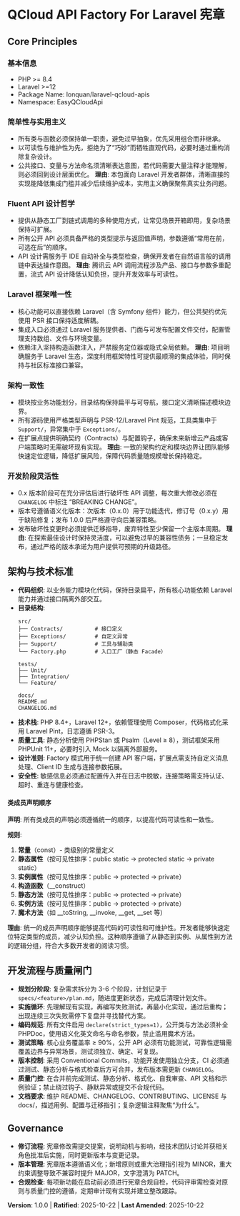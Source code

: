 # QCloud API Factory For Laravel 宪章

## Core Principles
### 基本信息
- PHP >= 8.4
- Laravel >=12
- Package Name: lonquan/laravel-qcloud-apis
- Namespace: EasyQCloudApi

### 简单性与实用主义
- 所有类与函数必须保持单一职责，避免过早抽象，优先采用组合而非继承。
- 以可读性与维护性为先，拒绝为了“巧妙”而牺牲直观代码，必要时通过重构消除复杂设计。
- 公共接口、变量与方法命名须清晰表达意图，若代码需要大量注释才能理解，则必须回到设计层面优化。
**理由**: 本包面向 Laravel 开发者群体，清晰直接的实现能降低集成门槛并减少后续维护成本，实用主义确保聚焦真实业务问题。

### Fluent API 设计哲学
- 提供从静态工厂到链式调用的多种使用方式，让常见场景开箱即用，复杂场景保持可扩展。
- 所有公开 API 必须具备严格的类型提示与返回值声明，参数遵循“常用在前，可选在后”的顺序。
- API 设计需服务于 IDE 自动补全与类型检查，确保开发者在自然语言般的调用链中表达操作意图。
**理由**: 腾讯云 API 调用流程涉及产品、接口与参数多重配置，流式 API 设计降低认知负担，提升开发效率与可读性。

### Laravel 框架唯一性
- 核心功能可以直接依赖 Laravel（含 Symfony 组件）能力，但公共契约优先使用 PSR 接口保持适度解耦。
- 集成入口必须通过 Laravel 服务提供者、门面与可发布配置文件交付，配置管理支持数组、文件与环境变量。
- 依赖注入坚持构造函数注入，严禁服务定位器或隐式全局依赖。
**理由**: 项目明确服务于 Laravel 生态，深度利用框架特性可提供最顺滑的集成体验，同时保持与社区标准接口兼容。

### 架构一致性
- 模块按业务功能划分，目录结构保持扁平与可导航，接口定义清晰描述模块边界。
- 所有源码使用严格类型声明与 PSR-12/Laravel Pint 规范，工具类集中于 `Support/`，异常集中于 `Exceptions/`。
- 在扩展点提供明确契约（Contracts）与配置钩子，确保未来新增云产品或客户端策略时无需破坏现有实现。
**理由**: 一致的架构约定和模块边界让团队能够快速定位逻辑，降低扩展风险，保障代码质量随规模增长保持稳定。

### 开发阶段灵活性
- 0.x 版本阶段可在充分评估后进行破坏性 API 调整，每次重大修改必须在 `CHANGELOG` 中标注 “BREAKING CHANGE”。
- 版本号遵循语义化版本：次版本（0.x.0）用于功能迭代，修订号（0.x.y）用于缺陷修复；发布 1.0.0 后严格遵守向后兼容策略。
- 发布破坏性变更时必须提供迁移指导，废弃特性至少保留一个主版本周期。
**理由**: 在探索最佳设计时保持灵活度，可以避免过早的兼容性债务；一旦稳定发布，通过严格的版本承诺为用户提供可预期的升级路径。

## 架构与技术标准

- **代码组织**: 以业务能力模块化代码，保持目录扁平，所有核心功能依赖 Laravel 能力并通过接口隔离外部交互。
- **目录结构**:
  ```text
  src/
  ├── Contracts/          # 接口定义
  ├── Exceptions/         # 自定义异常
  ├── Support/            # 工具与辅助类
  └── Factory.php         # 入口工厂（静态 Facade）

  tests/
  ├── Unit/
  ├── Integration/
  └── Feature/

  docs/
  README.md
  CHANGELOG.md
  ```
- **技术栈**: PHP 8.4+，Laravel 12+，依赖管理使用 Composer，代码格式化采用 Laravel Pint，日志遵循 PSR-3。
- **质量工具**: 静态分析使用 PHPStan 或 Psalm（Level ≥ 8），测试框架采用 PHPUnit 11+，必要时引入 Mock 以隔离外部服务。
- **设计准则**: Factory 模式用于统一创建 API 客户端，扩展点需支持自定义消息处理、Client ID 生成与连接参数拓展。
- **安全性**: 敏感信息必须通过配置传入并在日志中脱敏，连接策略需支持认证、超时、重连与健康检查。

#### 类成员声明顺序
**声明**: 所有类成员的声明必须遵循统一的顺序，以提高代码可读性和一致性。

**规则**:
1. **常量**（const）- 类级别的常量定义
2. **静态属性**（按可见性排序：public static → protected static → private static）
3. **实例属性**（按可见性排序：public → protected → private）
4. **构造函数**（__construct）
5. **静态方法**（按可见性排序：public → protected → private）
6. **实例方法**（按可见性排序：public → protected → private）
7. **魔术方法**（如 __toString, __invoke, __get, __set 等）

**理由**: 统一的成员声明顺序能够提高代码的可读性和可维护性。开发者能够快速定位特定类型的成员，减少认知负担。这种顺序遵循了从静态到实例、从属性到方法的逻辑分组，符合大多数开发者的阅读习惯。

## 开发流程与质量闸门

- **规划分阶段**: 复杂需求拆分为 3-6 个阶段，计划记录于 `specs/<feature>/plan.md`，随进度更新状态，完成后清理计划文件。
- **实施循环**: 先理解现有实现，再编写失败测试，再最小化实现，通过后重构；出现连续三次失败需停下复盘并寻找替代方案。
- **编码规范**: 所有文件启用 `declare(strict_types=1)`，公开类与方法必须补全 PHPDoc，使用语义化英文命名与命名参数，禁止滥用魔术方法。
- **测试策略**: 核心业务覆盖率 ≥ 90%，公开 API 必须有功能测试，可靠性逻辑需覆盖边界与异常场景，测试须独立、确定、可复现。
- **版本控制**: 采用 Conventional Commits，功能开发使用独立分支，CI 必须通过测试、静态分析与格式检查后方可合并，发布版本需更新 `CHANGELOG`。
- **质量门控**: 在合并前完成测试、静态分析、格式化、自我审查、API 文档和示例验证；禁止绕过钩子、静默异常或提交不合规代码。
- **文档要求**: 维护 README、CHANGELOG、CONTRIBUTING、LICENSE 与 docs/，描述用例、配置与迁移指引；复杂逻辑注释聚焦“为什么”。

## Governance

- **修订流程**: 宪章修改需提交提案，说明动机与影响，经技术团队讨论并获相关角色批准后实施，同时更新版本与变更记录。
- **版本管理**: 宪章版本遵循语义化；新增原则或重大治理指引视为 MINOR，重大约束调整导致不兼容时提升 MAJOR，文字澄清为 PATCH。
- **合规检查**: 每项新功能在启动前必须进行宪章合规自检，代码评审需检查对原则与质量门控的遵循，定期审计现有实现并建立整改跟踪。

**Version**: 1.0.0 | **Ratified**: 2025-10-22 | **Last Amended**: 2025-10-22
